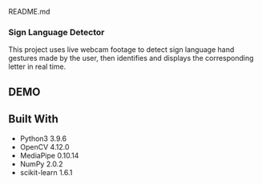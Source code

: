 README.md
### Sign Language Detector
This project uses live webcam footage to detect sign language hand gestures made by the user, then identifies and displays the corresponding letter in real time. 

## DEMO

## Built With
- Python3 3.9.6
- OpenCV 4.12.0
- MediaPipe 0.10.14
- NumPy 2.0.2
- scikit-learn 1.6.1
